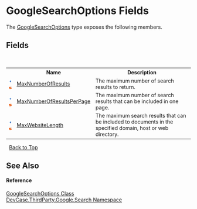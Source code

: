 # GoogleSearchOptions Fields
 

The <a href="T_DevCase_ThirdParty_Google_Search_GoogleSearchOptions">GoogleSearchOptions</a> type exposes the following members.


## Fields
&nbsp;<table><tr><th></th><th>Name</th><th>Description</th></tr><tr><td>![Public field](media/pubfield.gif "Public field")![Static member](media/static.gif "Static member")</td><td><a href="F_DevCase_ThirdParty_Google_Search_GoogleSearchOptions_MaxNumberOfResults">MaxNumberOfResults</a></td><td>
The maximum number of search results to return.</td></tr><tr><td>![Public field](media/pubfield.gif "Public field")![Static member](media/static.gif "Static member")</td><td><a href="F_DevCase_ThirdParty_Google_Search_GoogleSearchOptions_MaxNumberOfResultsPerPage">MaxNumberOfResultsPerPage</a></td><td>
The maximum number of search results that can be included in one page.</td></tr><tr><td>![Public field](media/pubfield.gif "Public field")![Static member](media/static.gif "Static member")</td><td><a href="F_DevCase_ThirdParty_Google_Search_GoogleSearchOptions_MaxWebsiteLength">MaxWebsiteLength</a></td><td>
The maximum search results that can be included to documents in the specified domain, host or web directory.</td></tr></table>&nbsp;
<a href="#googlesearchoptions-fields">Back to Top</a>

## See Also


#### Reference
<a href="T_DevCase_ThirdParty_Google_Search_GoogleSearchOptions">GoogleSearchOptions Class</a><br /><a href="N_DevCase_ThirdParty_Google_Search">DevCase.ThirdParty.Google.Search Namespace</a><br />